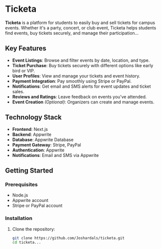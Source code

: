 # Ticketa

**Ticketa** is a platform for students to easily buy and sell tickets for campus events. Whether it's a party, concert, or club event, Ticketa helps students find events, buy tickets securely, and manage their participation... 

## Key Features

- **Event Listings**: Browse and filter events by date, location, and type.
- **Ticket Purchase**: Buy tickets securely with different options like early bird or VIP.
- **User Profiles**: View and manage your tickets and event history.
- **Payment Integration**: Pay smoothly using Stripe or PayPal.
- **Notifications**: Get email and SMS alerts for event updates and ticket sales.
- **Reviews and Ratings**: Leave feedback on events you've attended.
- **Event Creation** *(Optional)*: Organizers can create and manage events.

## Technology Stack

- **Frontend**: Next.js
- **Backend**: Appwrite
- **Database**: Appwrite Database
- **Payment Gateway**: Stripe, PayPal
- **Authentication**: Appwrite
- **Notifications**: Email and SMS via Appwrite

## Getting Started

### Prerequisites

- Node.js
- Appwrite account
- Stripe or PayPal account

### Installation

1. Clone the repository:
   ```bash
   git clone https://github.com/Joshardals/ticketa.git
   cd ticketa...
